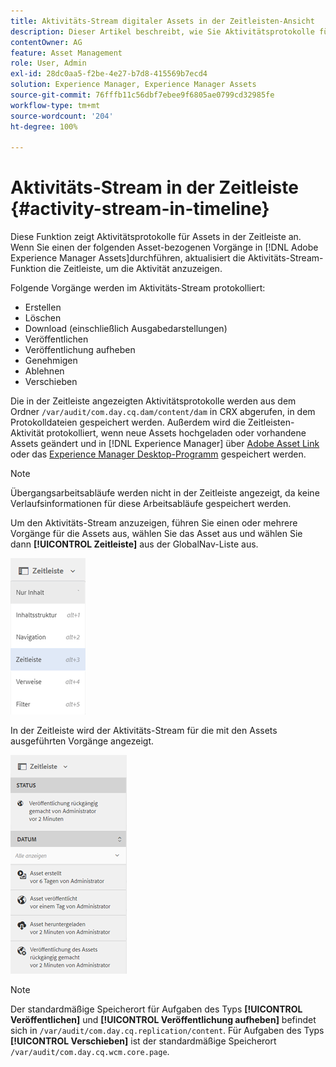```yaml
---
title: Aktivitäts-Stream digitaler Assets in der Zeitleisten-Ansicht
description: Dieser Artikel beschreibt, wie Sie Aktivitätsprotokolle für Assets in der Zeitleiste anzeigen können.
contentOwner: AG
feature: Asset Management
role: User, Admin
exl-id: 28dc0aa5-f2be-4e27-b7d8-415569b7ecd4
solution: Experience Manager, Experience Manager Assets
source-git-commit: 76fffb11c56dbf7ebee9f6805ae0799cd32985fe
workflow-type: tm+mt
source-wordcount: '204'
ht-degree: 100%

---
```


# Aktivitäts-Stream in der Zeitleiste {#activity-stream-in-timeline}

Diese Funktion zeigt Aktivitätsprotokolle für Assets in der Zeitleiste an. Wenn Sie einen der folgenden Asset-bezogenen Vorgänge in [!DNL Adobe Experience Manager Assets]durchführen, aktualisiert die Aktivitäts-Stream-Funktion die Zeitleiste, um die Aktivität anzuzeigen.

Folgende Vorgänge werden im Aktivitäts-Stream protokolliert:

* Erstellen
* Löschen
* Download (einschließlich Ausgabedarstellungen)
* Veröffentlichen
* Veröffentlichung aufheben
* Genehmigen
* Ablehnen
* Verschieben

Die in der Zeitleiste angezeigten Aktivitätsprotokolle werden aus dem Ordner `/var/audit/com.day.cq.dam/content/dam` in CRX abgerufen, in dem Protokolldateien gespeichert werden. Außerdem wird die Zeitleisten-Aktivität protokolliert, wenn neue Assets hochgeladen oder vorhandene Assets geändert und in [!DNL Experience Manager] über [Adobe Asset Link](https://helpx.adobe.com/de/enterprise/admin-guide.html/enterprise/using/manage-assets-using-adobe-asset-link.ug.html) oder das [Experience Manager Desktop-Programm](https://experienceleague.adobe.com/docs/experience-manager-desktop-app/using/release-notes.html?lang=de) gespeichert werden.

>[!NOTE]
>
>Übergangsarbeitsabläufe werden nicht in der Zeitleiste angezeigt, da keine Verlaufsinformationen für diese Arbeitsabläufe gespeichert werden.

Um den Aktivitäts-Stream anzuzeigen, führen Sie einen oder mehrere Vorgänge für die Assets aus, wählen Sie das Asset aus und wählen Sie dann **[!UICONTROL Zeitleiste]** aus der GlobalNav-Liste aus.

![timeline-2](assets/timeline-2.png)

In der Zeitleiste wird der Aktivitäts-Stream für die mit den Assets ausgeführten Vorgänge angezeigt.

![activity_stream](assets/activity_stream.png)

>[!NOTE]
>
>Der standardmäßige Speicherort für Aufgaben des Typs **[!UICONTROL Veröffentlichen]** und **[!UICONTROL Veröffentlichung aufheben]** befindet sich in `/var/audit/com.day.cq.replication/content`. Für Aufgaben des Typs **[!UICONTROL Verschieben]** ist der standardmäßige Speicherort `/var/audit/com.day.cq.wcm.core.page`.
